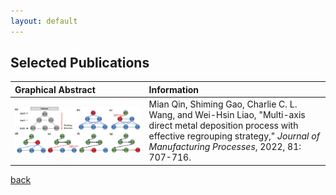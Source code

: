 ```yaml
---
layout: default
---
```


## Selected Publications


| Graphical Abstract        | Information |
|:--------------------------|:------------|
| <img src="assets/img/multi-axis.jpg" alt="drawing" width="1000"/> | Mian Qin, Shiming Gao, Charlie C. L. Wang, and Wei-Hsin Liao, "Multi-axis direct metal deposition process with effective regrouping strategy," *Journal of Manufacturing Processes*, 2022, 81: 707-716.|



[back](./)
